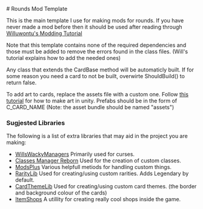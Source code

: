 ﻿﻿# Rounds Mod Template

This is the main template I use for making mods for rounds. 
If you have never made a mod before then it should be used after reading through [Willuwontu's Modding Tutorial](https://docs.google.com/document/d/1zu_89HeFC4aU9xI1MGXTkW1rDLnVCVfoQa5YiNpaWD8/edit)

Note that this template contains none of the required dependencies and those must be added to remove the errors found in the class files. (Will's tutorial explains how to add the needed ones)

Any class that extends the CardBase method will be automaticly built. If for some reason you need a card to not be built, overwirte ShouldBuild() to return false.


To add art to cards, replace the assets file with a custom one. Follow [this tutorial](https://docs.google.com/document/d/1w2Qk_n83e3-eAVKZVlYzrT8myphqZspp2VwV7S_DvuA/edit) for how to make art in unity. Prefabs should be in the form of C_CARD_NAME
(Note: the asset bundle should be named "assets")



### Sugjested Libraries 

The following is a list of extra libraries that may aid in the project you are making:
- [WillsWackyManagers](https://rounds.thunderstore.io/package/willuwontu/WillsWackyManagers/) Primarily used for curses.
- [Classes Manager Reborn](https://rounds.thunderstore.io/package/Root/Classes_Manager_Reborn/) Used for the creation of custom classes.
- [ModsPlus](https://rounds.thunderstore.io/package/willis81808/ModsPlus/) Various helpfull metiods for handling custom things.
- [RarityLib](https://rounds.thunderstore.io/package/Root/RarityLib/) Used for creating/using custom rarities. Adds Legendary by default.
- [CardThemeLib](https://rounds.thunderstore.io/package/Root/CardThemeLib/) Used for creating/using custom card themes. (the border and background colour of the cards)
- [ItemShops](https://rounds.thunderstore.io/package/willuwontu/ItemShops/) A utillity for creating really cool shops inside the game.